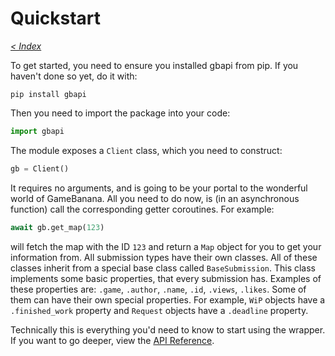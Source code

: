 # Quickstart
*[< Index](index.md)*

To get started, you need to ensure you installed gbapi from pip. If you haven't
done so yet, do it with:
```
pip install gbapi
```
Then you need to import the package into your code:
```py
import gbapi
```
The module exposes a `Client` class, which you need to construct:
```py
gb = Client()
```
It requires no arguments, and is going to be your portal to the wonderful world
of GameBanana. All you need to do now, is (in an asynchronous function) call the
corresponding getter coroutines. For example:
```py
await gb.get_map(123)
```
will fetch the map with the ID `123` and return a `Map` object for you to get
your information from. All submission types have their own classes. All of these
classes inherit from a special base class called `BaseSubmission`. This class
implements some basic properties, that every submission has. Examples of these
properties are: `.game`, `.author`, `.name`, `.id`, `.views`, `.likes`. Some of
them can have their own special properties. For example, `WiP` objects have a
`.finished_work` property and `Request` objects have a `.deadline` property.

Technically this is everything you'd need to know to start using the wrapper.
If you want to go deeper, view the [API Reference](reference.md).